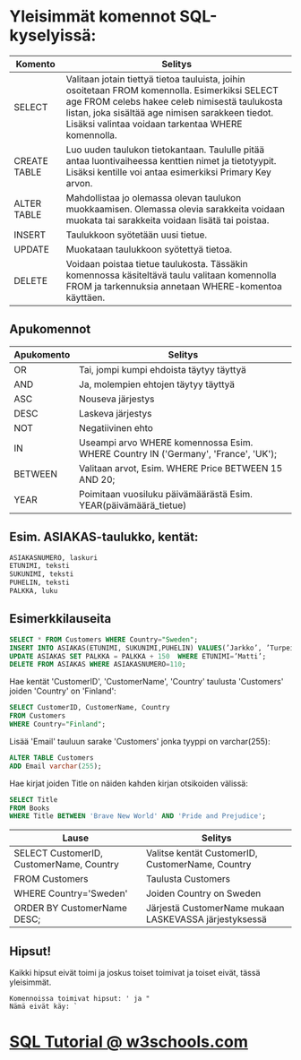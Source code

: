 # Yleisimmät komennot SQL-kyselyissä:

| Komento | Selitys |
|---------|---------|
|SELECT|Valitaan jotain tiettyä tietoa tauluista, joihin osoitetaan FROM komennolla. Esimerkiksi SELECT age FROM celebs hakee celeb nimisestä taulukosta listan, joka sisältää age nimisen sarakkeen tiedot. Lisäksi valintaa voidaan tarkentaa WHERE komennolla.|
|CREATE TABLE|Luo uuden taulukon tietokantaan. Taululle pitää antaa luontivaiheessa kenttien nimet ja tietotyypit. Lisäksi kentille voi antaa esimerkiksi Primary Key arvon.|
|ALTER TABLE|Mahdollistaa jo olemassa olevan taulukon muokkaamisen. Olemassa olevia sarakkeita voidaan muokata tai sarakkeita voidaan lisätä tai poistaa.|
|INSERT|Taulukkoon syötetään uusi tietue.|
|UPDATE|Muokataan taulukkoon syötettyä tietoa.|
|DELETE|Voidaan poistaa tietue taulukosta. Tässäkin komennossa käsiteltävä taulu valitaan komennolla FROM ja tarkennuksia annetaan WHERE-komentoa käyttäen.|
## Apukomennot
| Apukomento | Selitys|
|------------|--------|
|OR|Tai, jompi kumpi ehdoista täytyy täyttyä|
|AND|Ja, molempien ehtojen täytyy täyttyä|
|ASC|Nouseva järjestys|
|DESC|Laskeva järjestys|
|NOT|Negatiivinen ehto|
|IN|Useampi arvo WHERE komennossa Esim. WHERE Country IN ('Germany', 'France', 'UK');|
|BETWEEN|Valitaan arvot, Esim. WHERE Price BETWEEN 15 AND 20;|
|YEAR|Poimitaan vuosiluku päivämäärästä Esim. YEAR(päivämäärä_tietue)|

## Esim. ASIAKAS-taulukko, kentät:
```sql
ASIAKASNUMERO, laskuri
ETUNIMI, teksti
SUKUNIMI, teksti
PUHELIN, teksti
PALKKA, luku
```
## Esimerkkilauseita
```sql
SELECT * FROM Customers WHERE Country="Sweden";
INSERT INTO ASIAKAS(ETUNIMI, SUKUNIMI,PUHELIN) VALUES(’Jarkko’, ’Turpeinen’,’123456’);
UPDATE ASIAKAS SET PALKKA = PALKKA + 150  WHERE ETUNIMI=’Matti’;
DELETE FROM ASIAKAS WHERE ASIAKASNUMERO=110;
```
Hae kentät 'CustomerID', 'CustomerName', 'Country' taulusta 'Customers' joiden 'Country' on 'Finland':
```sql
SELECT CustomerID, CustomerName, Country
FROM Customers
WHERE Country="Finland";
```
Lisää 'Email' tauluun sarake 'Customers' jonka tyyppi on varchar(255):
```sql
ALTER TABLE Customers
ADD Email varchar(255);
```
Hae kirjat joiden Title on näiden kahden kirjan otsikoiden välissä:
```sql
SELECT Title
FROM Books
WHERE Title BETWEEN 'Brave New World' AND 'Pride and Prejudice';
```
| Lause | Selitys |
|-------|---------|
|SELECT CustomerID, CustomerName, Country|Valitse kentät CustomerID, CustomerName, Country|
|FROM Customers|Taulusta Customers|
|WHERE Country='Sweden'|Joiden Country on Sweden|
|ORDER BY CustomerName DESC;|Järjestä CustomerName mukaan LASKEVASSA järjestyksessä|

## Hipsut!
Kaikki hipsut eivät toimi ja joskus toiset toimivat ja toiset eivät, tässä yleisimmät.
```
Komennoissa toimivat hipsut: ' ja "
Nämä eivät käy: `
```
# [SQL Tutorial @ w3schools.com](https://www.w3schools.com/sql/)
